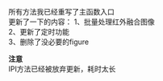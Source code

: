 所有方法我已经重写了主函数入口    
更新了一下的内容：
1、批量处理红外融合图像   
2、更新了定时功能    
3、删除了没必要的figure    

**注意**   
IPI方法已经被放弃更新，耗时太长
